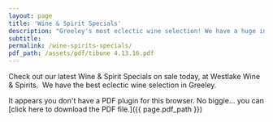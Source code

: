 ```yaml
---
layout: page
title: 'Wine & Spirit Specials'
description: "Greeley's most eclectic wine selection! We have a huge inventory to choose from, both foreign and domestic."
subtitle:
permalink: /wine-spirits-specials/
pdf_path: /assets/pdf/tibune 4.13.16.pdf
---
```



Check out our latest Wine & Spirit Specials on sale today, at Westlake Wine & Spirits.  We have the best eclectic wine selection in Greeley.

<object data="{{ page.pdf_path }}" type="application/pdf" width="100%" height="800px">It appears you don't have a PDF plugin for this browser. No biggie... you can [click here to download the PDF file.]({{ page.pdf_path }})</object>